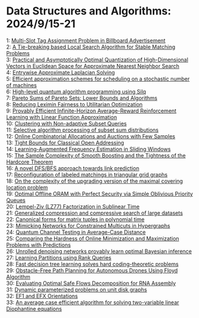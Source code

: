# Data Structures and Algorithms: 2024/9/15-21  
1: [Multi-Slot Tag Assignment Problem in Billboard Advertisement](https://doi.org/10.48550/arXiv.2409.09623)  
2: [A Tie-breaking based Local Search Algorithm for Stable Matching Problems](https://doi.org/10.48550/arXiv.2409.10575)  
3: [Practical and Asymptotically Optimal Quantization of High-Dimensional  Vectors in Euclidean Space for Approximate Nearest Neighbor Search](https://doi.org/10.48550/arXiv.2409.09913)  
4: [Entrywise Approximate Laplacian Solving](https://doi.org/10.48550/arXiv.2409.10022)  
5: [Efficient approximation schemes for scheduling on a stochastic number of  machines](https://doi.org/10.48550/arXiv.2409.10155)  
6: [High-level quantum algorithm programming using Silq](https://doi.org/10.48550/arXiv.2409.10231)  
7: [Pareto Sums of Pareto Sets: Lower Bounds and Algorithms](https://doi.org/10.48550/arXiv.2409.10232)  
8: [Reducing Leximin Fairness to Utilitarian Optimization](https://doi.org/10.48550/arXiv.2409.10395)  
9: [Provably Efficient Infinite-Horizon Average-Reward Reinforcement  Learning with Linear Function Approximation](https://doi.org/10.48550/arXiv.2409.10772)  
10: [Clustering with Non-adaptive Subset Queries](https://doi.org/10.48550/arXiv.2409.10908)  
11: [Selective algorithm processing of subset sum distributions](https://doi.org/10.48550/arXiv.2409.11076)  
12: [Online Combinatorial Allocations and Auctions with Few Samples](https://doi.org/10.48550/arXiv.2409.11091)  
13: [Tight Bounds for Classical Open Addressing](https://doi.org/10.48550/arXiv.2409.11280)  
14: [Learning-Augmented Frequency Estimation in Sliding Windows](https://doi.org/10.48550/arXiv.2409.11516)  
15: [The Sample Complexity of Smooth Boosting and the Tightness of the  Hardcore Theorem](https://doi.org/10.48550/arXiv.2409.11597)  
16: [A novel DFS/BFS approach towards link prediction](https://doi.org/10.48550/arXiv.2409.11687)  
17: [Reconfiguration of labeled matchings in triangular grid graphs](https://doi.org/10.48550/arXiv.2409.11723)  
18: [On the complexity of the upgrading version of the maximal covering  location problem](https://doi.org/10.48550/arXiv.2409.11900)  
19: [Optimal Offline ORAM with Perfect Security via Simple Oblivious Priority  Queues](https://doi.org/10.48550/arXiv.2409.12021)  
20: [Lempel-Ziv (LZ77) Factorization in Sublinear Time](https://doi.org/10.48550/arXiv.2409.12146)  
21: [Generalized compression and compressive search of large datasets](https://doi.org/10.48550/arXiv.2409.12161)  
22: [Canonical forms for matrix tuples in polynomial time](https://doi.org/10.48550/arXiv.2409.12457)  
23: [Mimicking Networks for Constrained Multicuts in Hypergraphs](https://doi.org/10.48550/arXiv.2409.12548)  
24: [Quantum Channel Testing in Average-Case Distance](https://doi.org/10.48550/arXiv.2409.12566)  
25: [Comparing the Hardness of Online Minimization and Maximization Problems  with Predictions](https://doi.org/10.48550/arXiv.2409.12694)  
26: [Unrolled denoising networks provably learn optimal Bayesian inference](https://doi.org/10.48550/arXiv.2409.12947)  
27: [Learning Partitions using Rank Queries](https://doi.org/10.48550/arXiv.2409.13092)  
28: [Fast decision tree learning solves hard coding-theoretic problems](https://doi.org/10.48550/arXiv.2409.13096)  
29: [Obstacle-Free Path Planning for Autonomous Drones Using Floyd Algorithm](https://doi.org/10.48550/arXiv.2409.13149)  
30: [Evaluating Optimal Safe Flows Decomposition for RNA Assembly](https://doi.org/10.48550/arXiv.2409.13279)  
31: [Dynamic parameterized problems on unit disk graphs](https://doi.org/10.48550/arXiv.2409.13403)  
32: [EF1 and EFX Orientations](https://doi.org/10.48550/arXiv.2409.13616)  
33: [An average case efficient algorithm for solving two-variable linear Diophantine equations](https://doi.org/10.48550/arXiv.2409.14052)  